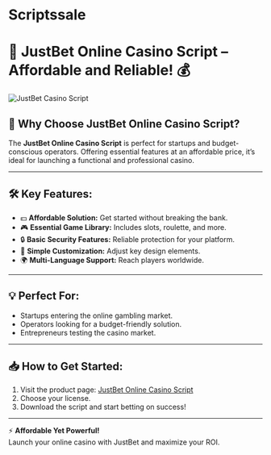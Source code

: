 # Scriptssale


# 🎰 JustBet Online Casino Script – Affordable and Reliable! 💰  

![JustBet Casino Script](https://casino-scripts.com/wp-content/uploads/2024/09/just-casino.png)

## 🚀 Why Choose JustBet Online Casino Script?  

The **JustBet Online Casino Script** is perfect for startups and budget-conscious operators. Offering essential features at an affordable price, it’s ideal for launching a functional and professional casino.

---

## 🛠 Key Features:  

- 💵 **Affordable Solution:** Get started without breaking the bank.  
- 🎮 **Essential Game Library:** Includes slots, roulette, and more.  
- 🔒 **Basic Security Features:** Reliable protection for your platform.  
- 🎨 **Simple Customization:** Adjust key design elements.  
- 🌍 **Multi-Language Support:** Reach players worldwide.  

---

## 💡 Perfect For:  

- Startups entering the online gambling market.  
- Operators looking for a budget-friendly solution.  
- Entrepreneurs testing the casino market.  

---

## 📥 How to Get Started:  

1. Visit the product page: [JustBet Online Casino Script](https://www.casino-scripts.com/product/justbet-online-casino-script/)  
2. Choose your license.  
3. Download the script and start betting on success!  

---

⚡️ **Affordable Yet Powerful!**  
Launch your online casino with JustBet and maximize your ROI.  

